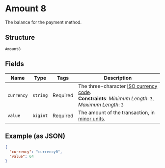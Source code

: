 
# Amount 8

The balance for the payment method.

## Structure

`Amount8`

## Fields

| Name | Type | Tags | Description |
|  --- | --- | --- | --- |
| `currency` | `string` | Required | The three-character [ISO currency code](https://docs.adyen.com/development-resources/currency-codes).<br>**Constraints**: *Minimum Length*: `3`, *Maximum Length*: `3` |
| `value` | `bigint` | Required | The amount of the transaction, in [minor units](https://docs.adyen.com/development-resources/currency-codes). |

## Example (as JSON)

```json
{
  "currency": "currency0",
  "value": 64
}
```

